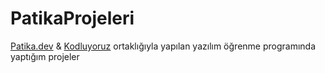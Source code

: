 # PatikaProjeleri
[Patika.dev](https://www.patika.dev/tr) &amp; [Kodluyoruz](https://www.kodluyoruz.org) ortaklığıyla yapılan yazılım öğrenme programında yaptığım projeler 

